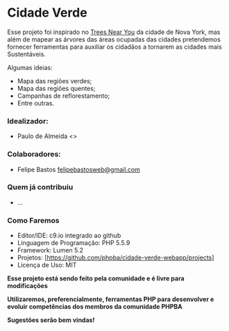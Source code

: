 # Cidade Verde

Esse projeto foi inspirado no [Trees Near You](http://www.treesnearyou.com/) da cidade de Nova York, mas além de mapear as árvores das áreas ocupadas das cidades pretendemos fornecer ferramentas para auxiliar os cidadãos a tornarem as cidades mais Sustentáveis.

Algumas ideias:
 * Mapa das regiões verdes;
 * Mapa das regiões quentes;
 * Campanhas de reflorestamento;
 * Entre outras.

### Idealizador:
- Paulo de Almeida <>

### Colaboradores:
- Felipe Bastos <felipebastosweb@gmail.com>

### Quem já contribuiu
- ...

### Como Faremos
- Editor/IDE: c9.io integrado ao github
- Linguagem de Programação: PHP 5.5.9
- Framework: Lumen 5.2
- Projetos: [https://github.com/phpba/cidade-verde-webapp/projects]
- Licença de Uso: MIT

**Esse projeto está sendo feito pela comunidade e é livre para modificações**

**Utilizaremos, preferencialmente, ferramentas PHP para desenvolver e evoluir competências dos membros da comunidade PHPBA**

**Sugestões serão bem vindas!**

